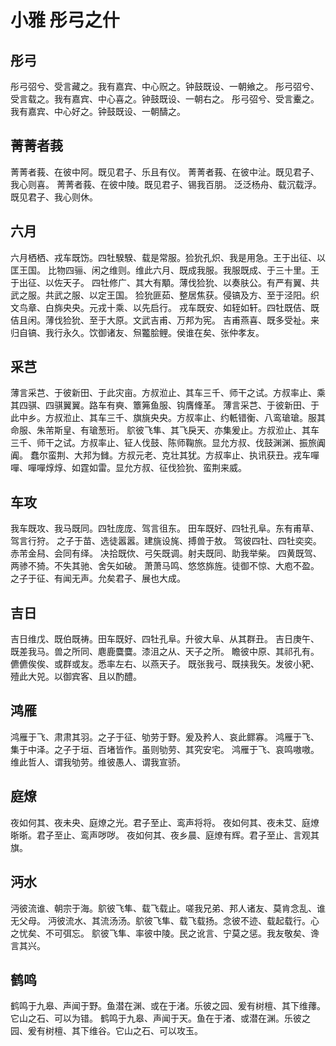 # 小雅 彤弓之什


## 彤弓

彤弓弨兮、受言藏之。我有嘉宾、中心贶之。钟鼓既设、一朝飨之。
彤弓弨兮、受言载之。我有嘉宾、中心喜之。钟鼓既设、一朝右之。
彤弓弨兮、受言櫜之。我有嘉宾、中心好之。钟鼓既设、一朝醻之。


## 菁菁者莪

菁菁者莪、在彼中阿。既见君子、乐且有仪。
菁菁者莪、在彼中沚。既见君子、我心则喜。
菁菁者莪、在彼中陵。既见君子、锡我百朋。
泛泛杨舟、载沉载浮。既见君子、我心则休。


## 六月

六月栖栖、戎车既饬。四牡騤騤、载是常服。猃狁孔炽、我是用急。王于出征、以匡王国。
比物四骊、闲之维则。维此六月、既成我服。我服既成、于三十里。王于出征、以佐天子。
四牡修广、其大有顒。薄伐猃狁、以奏肤公。有严有翼、共武之服。共武之服、以定王国。
猃狁匪茹、整居焦获。侵镐及方、至于泾阳。织文鸟章、白旆央央。元戎十乘、以先启行。
戎车既安、如轾如轩。四牡既佶、既佶且闲。薄伐猃狁、至于大原。文武吉甫、万邦为宪。
吉甫燕喜、既多受祉。来归自镐、我行永久。饮御诸友、炰龞脍鲤。侯谁在矣、张仲孝友。


## 采芑

薄言采芑、于彼新田、于此灾亩。方叔涖止、其车三千、师干之试。方叔率止、乘其四骐、四骐翼翼。路车有奭、簟笰鱼服、钩膺鞗革。
薄言采芑、于彼新田、于此中乡。方叔涖止、其车三千、旗旐央央。方叔率止、约軝错衡、八鸾瑲瑲。服其命服、朱芾斯皇、有瑲葱珩。
鴥彼飞隼、其飞戾天、亦集爰止。方叔涖止、其车三千、师干之试。方叔率止、钲人伐鼓、陈师鞠旅。显允方叔、伐鼓渊渊、振旅阗阗。
蠢尔蛮荆、大邦为雠。方叔元老、克壮其犹。方叔率止、执讯获丑。戎车嘽嘽、嘽嘽焞焞、如霆如雷。显允方叔、征伐猃狁、蛮荆来威。


## 车攻

我车既攻、我马既同。四牡庞庞、驾言徂东。
田车既好、四牡孔阜。东有甫草、驾言行狩。
之子于苗、选徒嚣嚣。建旐设旄、搏兽于敖。
驾彼四牡、四牡奕奕。赤芾金舄、会同有绎。
决拾既佽、弓矢既调。射夫既同、助我举柴。
四黄既驾、两骖不猗。不失其驰、舍矢如破。
萧萧马鸣、悠悠旆旌。徒御不惊、大庖不盈。
之子于征、有闻无声。允矣君子、展也大成。


## 吉日

吉日维戊、既伯既祷。田车既好、四牡孔阜。升彼大阜、从其群丑。
吉日庚午、既差我马。兽之所同、麀鹿麌麌。漆沮之从、天子之所。
瞻彼中原、其祁孔有。儦儦俟俟、或群或友。悉率左右、以燕天子。
既张我弓、既挟我矢。发彼小豝、殪此大兕。以御宾客、且以酌醴。


## 鸿雁

鸿雁于飞、肃肃其羽。之子于征、劬劳于野。爰及矜人、哀此鳏寡。
鸿雁于飞、集于中泽。之子于垣、百堵皆作。虽则劬劳、其究安宅。
鸿雁于飞、哀鸣嗷嗷。维此哲人、谓我劬劳。维彼愚人、谓我宣骄。


## 庭燎

夜如何其、夜未央、庭燎之光。君子至止、鸾声将将。
夜如何其、夜未艾、庭燎晣晣。君子至止、鸾声哕哕。
夜如何其、夜乡晨、庭燎有辉。君子至止、言观其旗。


## 沔水

沔彼流谁、朝宗于海。鴥彼飞隼、载飞载止。嗟我兄弟、邦人诸友、莫肯念乱、谁无父母。
沔彼流水、其流汤汤。鴥彼飞隼、载飞载扬。念彼不迹、载起载行。心之忧矣、不可弭忘。
鴥彼飞隼、率彼中陵。民之讹言、宁莫之惩。我友敬矣、谗言其兴。


## 鹤鸣

鹤鸣于九皋、声闻于野。鱼潜在渊、或在于渚。乐彼之园、爰有树檀、其下维蘀。它山之石、可以为错。
鹤鸣于九皋、声闻于天。鱼在于渚、或潜在渊。乐彼之园、爰有树檀、其下维谷。它山之石、可以攻玉。

